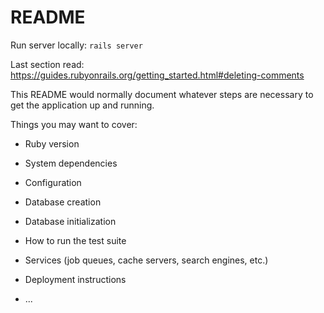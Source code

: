 # README

Run server locally: `rails server`

Last section read: https://guides.rubyonrails.org/getting_started.html#deleting-comments

This README would normally document whatever steps are necessary to get the
application up and running.

Things you may want to cover:

* Ruby version

* System dependencies

* Configuration

* Database creation

* Database initialization

* How to run the test suite

* Services (job queues, cache servers, search engines, etc.)

* Deployment instructions

* ...

